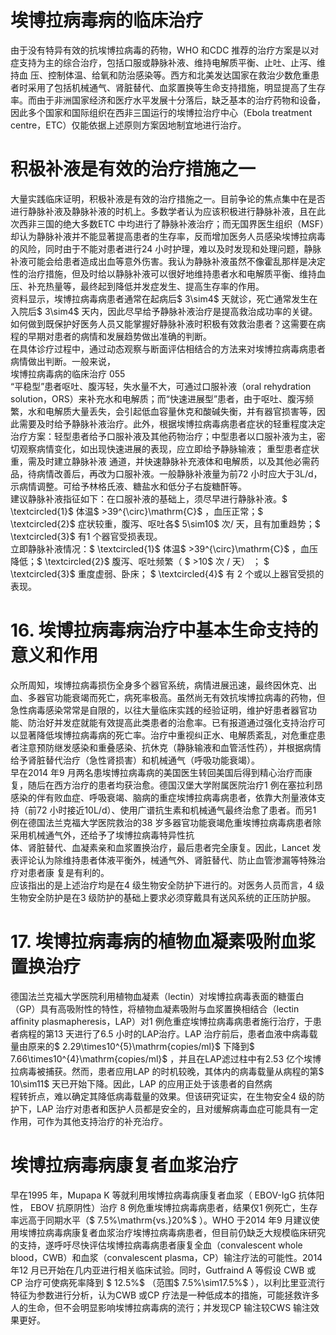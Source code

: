 # 埃博拉病毒病的临床治疗  
由于没有特异有效的抗埃博拉病毒的药物，WHO 和CDC 推荐的治疗方案是以对症支持为主的综合治疗，包括口服或静脉补液、维持电解质平衡、止吐、止泻、维持血 压、控制体温、给氧和防治感染等。西方和北美发达国家在救治少数危重患者时采用了包括机械通气、肾脏替代、血浆置换等生命支持措施，明显提高了生存率。而由于非洲国家经济和医疗水平发展十分落后，缺乏基本的治疗药物和设备，因此多个国家和国际组织在西非三国运行的埃博拉治疗中心（Ebola treatment centre，ETC）仅能依据上述原则方案因地制宜地进行治疗。  
#  积极补液是有效的治疗措施之一  
大量实践临床证明，积极补液是有效的治疗措施之一。目前争论的焦点集中在是否进行静脉补液及静脉补液的时机上。多数学者认为应该积极进行静脉补液，且在此次西非三国的绝大多数ETC 中均进行了静脉补液治疗；而无国界医生组织（MSF）却认为静脉补液并不能显著提高患者的生存率，反而增加医务人员感染埃博拉病毒的风险，同时由于不能对患者进行24 小时护理，难以及时发现和处理问题，静脉补液可能会给患者造成出血等意外伤害。我认为静脉补液虽然不像霍乱那样是决定性的治疗措施，但及时给以静脉补液可以很好地维持患者水和电解质平衡、维持血压、补充热量等，最终起到降低并发症发生、提高生存率的作用。  
资料显示，埃博拉病毒病患者通常在起病后$ 3\sim4$  天就诊，死亡通常发生在入院后$ 3\sim4$  天内，因此尽早给予静脉补液治疗是提高救治成功率的关键。如何做到既保护好医务人员又能掌握好静脉补液时积极有效救治患者？这需要在病程的早期对患者的病情和发展趋势做出准确的判断。  
在具体诊疗过程中，通过动态观察与断面评估相结合的方法来对埃博拉病毒病患者病情做出判断。一般来说，  
埃博拉病毒病的临床治疗 055  
“平稳型”患者呕吐、腹泻轻，失水量不大，可通过口服补液（oral rehydration solution，ORS）来补充水和电解质；而“快速进展型”患者，由于呕吐、腹泻频繁，水和电解质大量丢失，会引起低血容量休克和酸碱失衡，并有器官损害等，因此需要及时给予静脉补液治疗。此外，根据埃博拉病毒病患者症状的轻重程度决定治疗方案：轻型患者给予口服补液及其他药物治疗；中型患者以口服补液为主，密切观察病情变化，如出现快速进展的表现，应立即给予静脉输液； 重型患者症状重，需及时建立静脉补液 通道，并快速静脉补充液体和电解质，以及其他必需药品，待病情改善后，再改为口服补液。一般静脉补液量为前72 小时应大于3L/d，示病情调整。可给予林格氏液、糖盐水和低分子右旋糖酐等。  
建议静脉补液指征如下：在口服补液的基础上，须尽早进行静脉补液。$ \textcircled{1}$    体温$ >39^{\circ}\mathrm{C}$    ，血压正常；$ \textcircled{2}$    症状较重，腹泻、呕吐各$ 5\sim10$  次/ 天，且有加重趋势；$ \textcircled{3}$    有1 个器官受损表现。  
立即静脉补液情况：$ \textcircled{1}$    体温$ >39^{\circ}\mathrm{C}$    ，血压降低；$ \textcircled{2}$    腹泻、呕吐频繁（ $ >10$   次 /  天） ； $ \textcircled{3}$     重度虚弱、卧床； $ \textcircled{4}$     有 2 个或以上器官受损的表现。  
# 16. 埃博拉病毒病治疗中基本生命支持的意义和作用  
众所周知，埃博拉病毒损伤全身多个器官系统，病情进展迅速，最终因休克、出血、多器官功能衰竭而死亡，病死率极高。虽然尚无有效抗埃博拉病毒的药物，但急性病毒感染常常是自限的，以往大量临床实践的经验证明，维护好患者器官功能、防治好并发症就能有效提高此类患者的治愈率。已有报道通过强化支持治疗可以显著降低埃博拉病毒病的死亡率。治疗中重视纠正水、电解质紊乱，对危重症患者注意预防继发感染和重叠感染、抗休克（静脉输液和血管活性药），并根据病情给予肾脏替代治疗（急性肾损害）和机械通气（呼吸功能衰竭）。  
早在2014 年9 月两名患埃博拉病毒病的美国医生转回美国后得到精心治疗而康复，随后在西方治疗的患者均获治愈。德国汉堡大学附属医院治疗1 例在塞拉利昂感染的伴有败血症、呼吸衰竭、脑病的重症埃博拉病毒病患者，依靠大剂量液体支持（前72 小时接近10L/d）、使用广谱抗生素和机械通气最终治愈了患者。而另1 例在德国法兰克福大学医院救治的38 岁多器官功能衰竭危重埃博拉病毒病患者除采用机械通气外，还给予了埃博拉病毒特异性抗  
体、肾脏替代、血凝素亲和血浆置换治疗，最后患者完全康复。因此，Lancet 发表评论认为除维持患者体液平衡外，械通气外、肾脏替代、防止血管渗漏等特殊治疗对患者康 复是有利的。  
应该指出的是上述治疗均是在4 级生物安全防护下进行的。对医务人员而言，4 级生物安全防护是在3 级防护的基础上要求必须穿戴具有送风系统的正压防护服。  
# 17. 埃博拉病毒病的植物血凝素吸附血浆置换治疗  
德国法兰克福大学医院利用植物血凝素（lectin）对埃博拉病毒表面的糖蛋白（GP）具有高吸附性的特性，将植物血凝素吸附与血浆置换相结合（lectin afﬁnity plasmapheresis，LAP）对1 例危重症埃博拉病毒病患者施行治疗，于患者病程的第13 天进行了6.5 小时的LAP治疗。LAP 治疗前后，患者血液中病毒载量由原来的$ 2.29\times10^{5}\mathrm{copies/ml}$     下降到$ 7.66\times10^{4}\mathrm{copies/ml}$    ，并且在LAP滤过柱中有2.53 亿个埃博拉病毒被捕获。然而，患者应用LAP 的时机较晚，其体内的病毒载量从病程的第$ 10\sim11$ 天已开始下降。因此，LAP 的应用正处于该患者的自然病  
程转折点，难以确定其降低病毒载量的效果。但该研究证实，在生物安全4 级的防护下，LAP 治疗对患者和医护人员都是安全的，且对缓解病毒血症可能具有一定作用，可作为其他支持治疗的补充治疗。  
#  埃博拉病毒病康复者血浆治疗  
早在1995 年，Mupapa K 等就利用埃博拉病毒病康复者血浆（ EBOV-IgG  抗体阳性， EBOV  抗原阴性）治疗 8 例危重埃博拉病毒病患者，结果仅1 例死亡，生存率远高于同期水平（$ 7.5\%\mathrm{vs.}20\%$ ）。WHO 于2014 年9 月建议使用埃博拉病毒病康复者血浆治疗埃博拉病毒病患者，但目前仍缺乏大规模临床研究的支持，遂呼吁尽快评估埃博拉病毒病患者康复全血（convalescent whole blood，CWB）和血浆（convalescent plasma，CP）输注疗法的可能性。2014 年12 月已开始在几内亚进行相关临床试验。同时，Gutfraind A  等假设 CWB  或 CP  治疗可使病死率降到 $ 12.5\%$  （范围$ 7.5\%\sim17.5\%$ ），以利比里亚流行特征为参数进行分析，认为CWB 或CP 疗法是一种低成本的措施，可能拯救许多人的生命，但不会明显影响埃博拉病毒病的流行；并发现CP 输注较CWS 输注效果更好。  